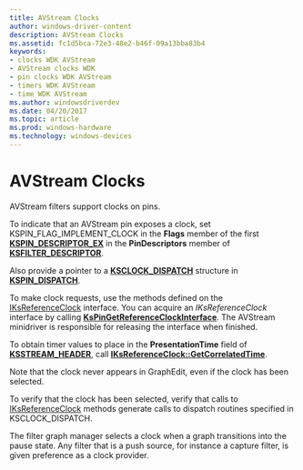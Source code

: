```yaml
---
title: AVStream Clocks
author: windows-driver-content
description: AVStream Clocks
ms.assetid: fc1d5bca-72e3-48e2-b46f-09a13bba83b4
keywords:
- clocks WDK AVStream
- AVStream clocks WDK
- pin clocks WDK AVStream
- timers WDK AVStream
- time WDK AVStream
ms.author: windowsdriverdev
ms.date: 04/20/2017
ms.topic: article
ms.prod: windows-hardware
ms.technology: windows-devices
---
```


# AVStream Clocks





AVStream filters support clocks on pins.

To indicate that an AVStream pin exposes a clock, set KSPIN\_FLAG\_IMPLEMENT\_CLOCK in the **Flags** member of the first [**KSPIN\_DESCRIPTOR\_EX**](https://msdn.microsoft.com/library/windows/hardware/ff563534) in the **PinDescriptors** member of [**KSFILTER\_DESCRIPTOR**](https://msdn.microsoft.com/library/windows/hardware/ff562553).

Also provide a pointer to a [**KSCLOCK\_DISPATCH**](https://msdn.microsoft.com/library/windows/hardware/ff561017) structure in [**KSPIN\_DISPATCH**](https://msdn.microsoft.com/library/windows/hardware/ff563535).

To make clock requests, use the methods defined on the [IKsReferenceClock](https://msdn.microsoft.com/library/windows/hardware/ff560725) interface. You can acquire an *IKsReferenceClock* interface by calling [**KsPinGetReferenceClockInterface**](https://msdn.microsoft.com/library/windows/hardware/ff563517). The AVStream minidriver is responsible for releasing the interface when finished.

To obtain timer values to place in the **PresentationTime** field of [**KSSTREAM\_HEADER**](https://msdn.microsoft.com/library/windows/hardware/ff567138), call [**IKsReferenceClock::GetCorrelatedTime**](https://msdn.microsoft.com/library/windows/hardware/ff560728).

Note that the clock never appears in GraphEdit, even if the clock has been selected.

To verify that the clock has been selected, verify that calls to [IKsReferenceClock](https://msdn.microsoft.com/library/windows/hardware/ff560725) methods generate calls to dispatch routines specified in KSCLOCK\_DISPATCH.

The filter graph manager selects a clock when a graph transitions into the pause state. Any filter that is a push source, for instance a capture filter, is given preference as a clock provider.

 

 




